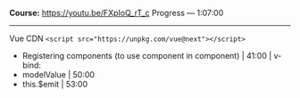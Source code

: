 **Course:** https://youtu.be/FXpIoQ_rT_c
Progress ― 1:07:00

---
Vue CDN
`<script src="https://unpkg.com/vue@next"></script>`

+ Registering components (to use component in component) | 41:00 | v-bind:
+ modelValue | 50:00 
+ this.$emit | 53:00   